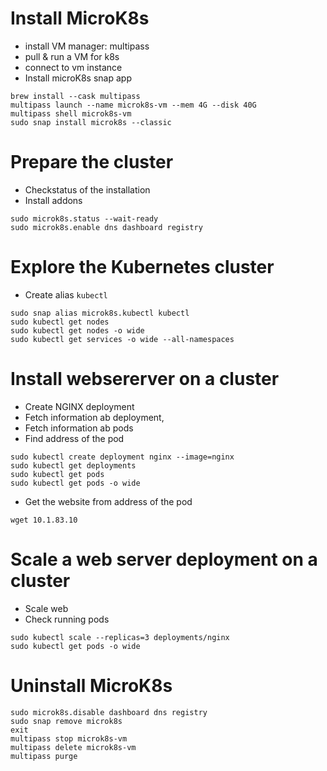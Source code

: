 # Install MicroK8s
- install VM manager: multipass
- pull & run a VM for k8s
- connect to vm instance
- Install microK8s snap app

```
brew install --cask multipass
multipass launch --name microk8s-vm --mem 4G --disk 40G
multipass shell microk8s-vm
sudo snap install microk8s --classic
```

# Prepare the cluster
- Checkstatus of the installation
- Install addons

```
sudo microk8s.status --wait-ready
sudo microk8s.enable dns dashboard registry
```

# Explore the Kubernetes cluster
- Create alias `kubectl`

```
sudo snap alias microk8s.kubectl kubectl
sudo kubectl get nodes
sudo kubectl get nodes -o wide
sudo kubectl get services -o wide --all-namespaces
```

# Install websererver on a cluster
- Create NGINX deployment
- Fetch information ab deployment,
- Fetch information ab pods
- Find address of the pod

```
sudo kubectl create deployment nginx --image=nginx
sudo kubectl get deployments
sudo kubectl get pods
sudo kubectl get pods -o wide
```

- Get the website from address of the pod
```
wget 10.1.83.10
```

# Scale a web server deployment on a cluster
- Scale web
- Check running pods

```
sudo kubectl scale --replicas=3 deployments/nginx
sudo kubectl get pods -o wide
```

# Uninstall MicroK8s
```
sudo microk8s.disable dashboard dns registry
sudo snap remove microk8s
exit
multipass stop microk8s-vm
multipass delete microk8s-vm
multipass purge
```